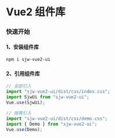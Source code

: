 # Vue2 组件库

### 快速开始

#### 1、安装组件库

```bash
npm i sjw-vue2-ui
```

#### 2、引用组件库

```javascript
// 全部引入
import "sjw-vue2-ui/dist/css/index.css";
import SjwUi from "sjw-vue2-ui";
Vue.use(SjwUi);

// 按需引入
import "sjw-vue2-ui/dist/css/demo.css";
import { Demo } from "sjw-vue2-ui";
Vue.use(Demo);
```
